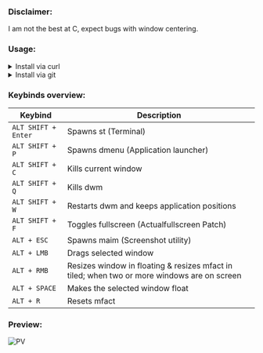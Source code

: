 ### Disclaimer:
I am not the best at C, expect bugs with window centering.

### Usage:
<details>
  <summary>Install via curl</summary>

  ```shell
  curl -fsSL https://raw.githubusercontent.com/nnyyxxxx/dwm/refs/heads/main/install.sh | sh
  ```
</details>

<details>
  <summary>Install via git</summary>

  ```shell
  git clone https://github.com/nnyyxxxx/dwm
  cd dwm
  chmod +x install.sh
  ./install.sh
  ```
</details>

### Keybinds overview:
| Keybind | Description |  
| --- | --- |  
| `ALT SHIFT + Enter` | Spawns st (Terminal) |  
| `ALT SHIFT + P` | Spawns dmenu (Application launcher) |  
| `ALT SHIFT + C` | Kills current window |  
| `ALT SHIFT + Q` | Kills dwm |  
| `ALT SHIFT + W` | Restarts dwm and keeps application positions |
| `ALT SHIFT + F` | Toggles fullscreen (Actualfullscreen Patch) |
| `ALT + ESC` | Spawns maim (Screenshot utility) | 
| `ALT + LMB` | Drags selected window |
| `ALT + RMB` | Resizes window in floating & resizes mfact in tiled; when two or more windows are on screen |
| `ALT + SPACE` | Makes the selected window float |
| `ALT + R` | Resets mfact |

### Preview:
![PV](https://i.imgur.com/YFPjFoq.png)
